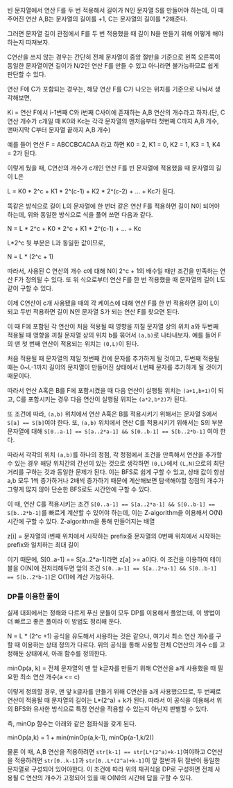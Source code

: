 빈 문자열에서 연산 F를 두 번 적용해서 길이가 N인 문자열 S를 만들어야 하는데, 이 때 주어진 연산 A,B는 문자열의 길이를 +1, C는 문자열의 길이를 *2해준다.

그러면 문자열 길이 관점에서 F를 두 번 적용했을 때 길이 N을 만들기 위해 어떻게 해야 하는지 따져보자.

C연산을 쓰지 않는 경우는 간단히 전체 문자열이 중앙 절반을 기준으로 왼쪽 오른쪽이 동일한 문자열이면 길이가 N/2인 연산 F를 만들 수 있고 아니라면 불가능하므로 쉽게 판단할 수 있다.

연산 F에 C가 포함되는 경우는, 해당 연산 F를 C가 나오는 위치를 기준으로 나눠서 생각해보면,

Ki = 연산 F에서 i-1번째 C와 i번째 C사이에 존재하는 A,B 연산의 개수라고 하자.(단, C연산 개수가 c개일 때 K0와 Kc는 각각 문자열의 맨처음부터 첫번째 C까지 A,B 개수, 맨마지막 C부터 문자열 끝까지 A,B 개수)

예를 들어 연산 F = ABCCBCACAA 라고 하면 K0 = 2, K1 = 0, K2 = 1, K3 = 1, K4 = 2가 된다.

이렇게 뒀을 때, C연산의 개수가 c개인 연산 F를 빈 문자열에 적용했을 때 문자열의 길이 L은

L = K0 * 2^c + K1 * 2^(c-1) + K2 * 2^(c-2) + ... + Kc가 된다.

똑같은 방식으로 길이 L의 문자열에 한 번더 같은 연산 F를 적용하면 길이 N이 되어야 하는데, 위와 동일한 방식으로 식을 풀어 쓰면 다음과 같다.

N = L * 2^c + K0 * 2^c + K1 * 2^(c-1) + ... + Kc

L*2^c 뒷 부분은 L과 동일한 값이므로,

N = L * (2^c + 1)

따라서, 사용된 C 연산의 개수 c에 대해 N이 2^c + 1의 배수일 때만 조건을 만족하는 연산 F가 정의될 수 있다. 또 위 식으로부터 연산 F를 한 번 적용했을 때 문자열의 길이 L도 같이 구할 수 있다.

이제 C연산이 c개 사용됐을 때의 각 케이스에 대해 연산 F를 한 번 적용하면 길이 L이 되고 두번 적용하면 길이 N인 문자열 S가 되는 연산 F를 찾으면 된다.

이 때 F에 포함된 각 연산이 처음 적용될 때 영향을 끼칠 문자열 상의 위치 a와 두번째 적용될 때 영향을 끼칠 문자열 상의 위치 b를 묶어서 `(a,b)`로 나타내보자. 예를 들어 F의 맨 첫 번째 연산이 적용되는 위치는 `(0,L)`이 된다.

처음 적용될 때 문자열의 제일 첫번째 칸에 문자를 추가하게 될 것이고, 두번째 적용될 때는 0~L-1까지 길이의 문자열이 만들어진 상태에서 L번째 문자를 추가하게 될 것이기 때문이다.

따라서 연산 A혹은 B를 F에 포함시켰을 때 다음 연산이 실행될 위치는 `(a+1,b+1)`이 되고, C를 포함시키는 경우 다음 연산이 실행될 위치는 `(a*2,b*2)`가 된다.

또 조건에 따라, `(a,b)` 위치에서 연산 A혹은 B를 적용시키기 위해서는 문자열 S에서 `S[a] == S[b]`여야 한다. 또, `(a,b)` 위치에서 연산 C를 적용시키기 위해서는 S의 부분 문자열에 대해 `S[0..a-1] == S[a..2*a-1] && S[0..b-1] == S[b..2*b-1]` 여야 한다.

따라서 각각의 위치 `(a,b)`를 하나의 정점, 각 정점에서 조건을 만족해서 연산을 추가할 수 있는 경우 해당 위치간의 간선이 있는 것으로 생각하면 `(0,L)`에서 `(L,N)`으로의 최단거리를 구하는 것과 동일한 문제가 된다. 이는 BFS로 쉽게 구할 수 있고, 상태 값이 항상 a,b 모두 1씩 증가하거나 2배씩 증가하기 때문에 계산해보면 탐색해야할 정점의 개수가 그렇게 많지 않아 단순한 BFS로도 시간안에 구할 수 있다.

이 때, 연산 C를 적용시키는 조건 `S[0..a-1] == S[a..2*a-1] && S[0..b-1] == S[b..2*b-1]`를 빠르게 계산할 수 있어야 하는데, 이는 Z-algorithm을 이용해서 O(N) 시간에 구할 수 있다. Z-algorithm을 통해 만들어지는 배열 

z[i] = 문자열의 i번째 위치에서 시작하는 prefix중 문자열의 0번째 위치에서 시작하는 prefix와 일치하는 최대 길이 

이기 때문에, S[0..a-1] == S[a..2*a-1]라면 z[a] >= a이다. 이 조건을 이용하여 테이블을 O(N)에 전처리해두면 앞의 조건 `S[0..a-1] == S[a..2*a-1] && S[0..b-1] == S[b..2*b-1]`은 O(1)에 계산 가능하다.

### DP를 이용한 풀이

실제 대회에서는 정해와 다르게 푸신 분들이 모두 DP를 이용해서 풀었는데, 이 방법이 더 빠르고 좋은 풀이라 이 방법도 정리해 둔다.

N = L * (2^c +1) 공식을 유도해서 사용하는 것은 같으나, 여기서 최소 연산 개수를 구할 때 이용하는 상태 정의가 다르다. 위의 공식을 통해 사용할 전체 C연산의 개수 c를 고정해둔 상태에서, 아래 함수를 정의한다.

minOp(a, k) = 전체 문자열의 맨 앞 k글자를 만들기 위해 C연산을 a개 사용했을 때 필요한 최소 연산 개수(a <= c)

이렇게 정의할 경우, 맨 앞 k글자를 만들기 위해 C연산을 a개 사용했으므로, 두 번째로 연산이 적용될 때 문자열의 길이는 L*(2^a) + k가 된다. 따라서 이 공식을 이용해서 위의 BFS와 유사한 방식으로 특정 연산을 적용할 수 있는지 아닌지 판별할 수 있다.

즉, minOp 함수는 아래와 같은 점화식을 갖게 된다.

minOp(a,k) = 1 + min(minOp(a,k-1), minOp(a-1,k/2))

물론 이 때, A,B 연산을 적용하려면 `str[k-1] == str[L*(2^a)+k-1]`여야하고 C연산을 적용하려면 `str[0..k-1]`과 `str[0..L*(2^a)+k-1]`이 앞 절반과 뒤 절반이 동일한 문자열로 구성되어 있어야한다. 이 조건에 따라 위의 재귀식을 DP로 구성하면 전체 사용될 C 연산의 개수가 고정되어 있을 때 O(N)의 시간에 답을 구할 수 있다.